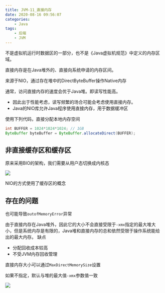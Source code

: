 ```yaml
---
title: JVM-11_直接内存
date: 2020-08-16 09:56:07
categories:
    - Java
tags: 
    - 后端
    - JVM
---
```



不是虚拟机运行时数据区的一部分，也不是《Java虚拟机规范》中定义的内存区域。

直接内存是在Java堆外的、直接向系统申请的内存区间。

来源于NIO，通过存在堆中的DirectByteBuffer操作Native内存

通常，访问直接内存的速度会优于Java堆。即读写性能高。

- 因此出于性能考虑，读写频繁的场合可能会考虑使用直接内存。
- Java的NIO库允许Java程序使用直接内存，用于数据缓冲区

使用下列代码，直接分配本地内存空间

```java
int BUFFER = 1024*1024*1024; // 1GB
ByteBuffer byteBuffer = ByteBuffer.allocateDirect(BUFFER);
```


## 非直接缓存区和缓存区

原来采用BIO的架构，我们需要从用户态切换成内核态

<img src="image-20200709170907611.png">

NIO的方式使用了缓存区的概念

## 存在的问题

也可能导致`outofMemoryError`异常

由于直接内存在Java堆外，因此它的大小不会直接受限于`-xmx`指定的最大堆大小，但是系统内存是有限的，Java堆和直接内存的总和依然受限于操作系统能给出的最大内存。
缺点

- 分配回收成本较高
- 不受JVM内存回收管理

直接内存大小可以通过`MaxDirectMemorySize`设置

如果不指定，默认与堆的最大值`-xmx`参数值一致

<img src="image-2020070923064.png">

